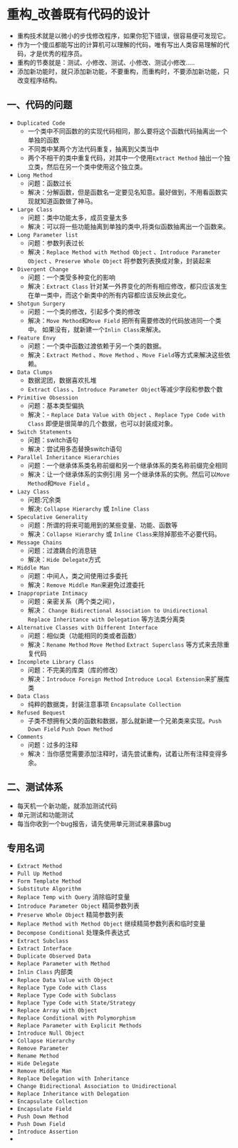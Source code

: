 # 重构_改善既有代码的设计
- 重构技术就是以微小的步伐修改程序，如果你犯下错误，很容易便可发现它。
- 作为一个傻瓜都能写出的计算机可以理解的代码，唯有写出人类容易理解的代码，才是优秀的程序员。
- 重构的节奏就是：测试、小修改、测试、小修改、测试小修改.....
- 添加新功能时，就只添加新功能，不要重构，而重构时，不要添加新功能，只改变程序结构。

## 一、代码的问题
- `Duplicated Code`
    - 一个类中不同函数的的实现代码相同，那么要将这个函数代码抽离出一个单独的函数
    - 不同类中某两个方法代码重复，抽离到父类当中
    - 两个不相干的类中重复代码，对其中一个使用`Extract Method` 抽出一个独立类，然后在另一个类中使用这个独立类。
- `Long Method`
	- 问题：函数过长 
	- 解决：分解函数，但是函数名一定要见名知意。最好做到，不用看函数实现就知道函数做了神马。
- `Large Class`
	- 问题：类中功能太多，成员变量太多
	- 解决：可以将一些功能抽离到单独的类中,将类似函数抽离出一个函数来。
- `Long Parameter list`
	- 问题：参数列表过长 
	- 解决：`Replace Method with Method Object` 、`Introduce Parameter Object` 、`Preserve Whole Object` 将参数列表换成对象，封装起来 
- `Divergent Change`
	- 问题：一个类受多种变化的影响	 
	- 解决：`Extract Class` 针对某一外界变化的所有相应修改，都只应该发生在单一类中，而这个新类中的所有内容都应该反映此变化。
- `Shotgun Surgery`
	- 问题：一个类的修改，引起多个类的修改
	- 解决：`Move Method`和`Move Field` 把所有需要修改的代码放进同一个类中。 如果没有，就新建一个`Inlin Class`来解决。
- `Feature Envy`
	- 问题：一个类中函数过渡依赖于另一个类的数据。 
	- 解决：`Extract Method` 、`Move Method` 、`Move Field`等方式来解决这些依赖。
- `Data Clumps`
	- 数据泥团，数据喜欢扎堆
	- `Extract Class` 、`Introduce Parameter Object`等减少字段和参数个数
- `Primitive Obsession`
	- 问题：基本类型偏执
	- 解决：- `Replace Data Value with Object` 、`Replace Type Code with Class` 即便是很简单的几个数据，也可以封装成对象。
- `Switch Statements`
	- 问题：switch语句
	- 解决：尝试用多态替换switch语句 
- `Parallel Inheritance Hierarchies`
	- 问题：一个继承体系类名称前缀和另一个继承体系的类名称前缀完全相同
	- 解决：让一个继承体系的实例引用 另一个继承体系的实例。然后可以`Move Method`和`Move Field` 。
- `Lazy Class`
	- 问题:冗余类
	- 解决: `Collapse Hierarchy` 或 `Inline Class`
- `Speculative Generality`
	- 问题：所谓的将来可能用到的某些变量、功能、函数等
	- 解决：`Collapse Hierarchy` 或 `Inline Class`来除掉那些不必要代码。
- `Message Chains`
	- 问题：过渡耦合的消息链	 
	- 解决：`Hide Delegate`方式
- `Middle Man`
	- 问题：中间人，类之间使用过多委托
	- 解决：`Remove Middle Man`来避免过渡委托 
- `Inappropriate Intimacy`
	- 问题：亲密关系（两个类之间），
	- 解决： `Change Bidirectional Association to Unidirectional` `Replace Inheritance with Delegation` 等方法类分离类
- `Alternative Classes with Different Interface`
	- 问题：相似类（功能相同的类或者函数）
	- 解决：`Rename Method` `Move Method` `Extract Superclass` 等方式来去除重复代码
- `Incomplete Library Class`
	- 问题：不完美的库类（库的修改）
	- 解决：`Introduce Foreign Method` `Introduce Local Extension`来扩展库类
- `Data Class`
	- 纯粹的数据类，封装注意事项 `Encapsulate Collection`
- `Refused Bequest`
	- 子类不想拥有父类的函数和数据，那么就新建一个兄弟类来实现。`Push Down Field` `Push Down Method`
- `Comments`
	- 问题：过多的注释
	- 解决：当你感觉需要添加注释时，请先尝试重构，试着让所有注释变得多余。
	 

## 二、测试体系 
- 每天机一个新功能，就添加测试代码
- 单元测试和功能测试
- 每当你收到一个bug报告，请先使用单元测试来暴露bug
## 专用名词
- `Extract Method`
- `Pull Up Method`
- `Form Template Method`
- `Substitute Algorithm`
- `Replace Temp with Query` 消除临时变量
- `Introduce Parameter Object` 精简参数列表
- `Preserve Whole Object` 精简参数列表
- `Replace Method with Method Object` 继续精简参数列表和临时变量
- `Decompose Conditional` 处理条件表达式
- `Extract Subclass`
- `Extract Interface`
- `Duplicate Observed Data`
- `Replace Parameter with Method` 
- `Inlin Class` 内部类
- `Replace Data Value with Object`
- `Replace Type Code with Class`
- `Replace Type Code with Subclass`
- `Replace Type Code with State/Strategy`
- `Replace Array with Object`
- `Replace Conditional with Polymorphism`
- `Replace Parameter with Explicit Methods` 
- `Introduce Null Object`
- `Collapse Hierarchy`
- `Remove Parameter`
- `Rename Method`
- `Hide Delegate`
- `Remove Middle Man`
- `Replace Delegation with Inheritance`
- `Change Bidirectional Association to Unidirectional` 
- `Replace Inheritance with Delegation`
- `Encapsulate Collection`
- `Encapsulate Field`
- `Push Down Method`
- `Push Down Field`
- `Introduce Assertion`
- 